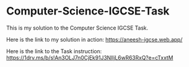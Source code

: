 # Computer-Science-IGCSE-Task
This is my solution to the Computer Science IGCSE Task.

Here is the link to my solution in action: https://aneesh-igcse.web.app/

Here is the link to the Task instruction: https://1drv.ms/b/s!An3OLJ7n0CjEk91J3NlIjL6wR63RxQ?e=cTxxtM
